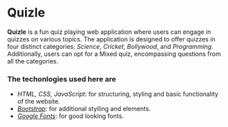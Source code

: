 # Quizle

**Quizle** is a fun quiz playing web application where users can engage in quizzes on various topics. The application is designed to offer quizzes in four distinct categories: *Science*, *Cricket*, *Bollywood*, and *Programming*. Additionally, users can opt for a Mixed quiz, encompassing questions from all the categories.

### The techonlogies used here are
* *HTML, CSS, JavaScript*: for structuring, styling and basic functionality of the website.
* *[Bootstrap](https://getbootstrap.com/)*: for additional styiling and elements.
* *[Google Fonts](https://fonts.google.com/)*: for good looking fonts.